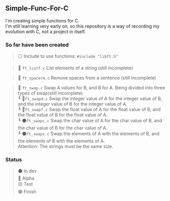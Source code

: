 ## Simple-Func-For-C

I'm creating simple functions for C. <br />
I'm still learning very early on, so this repository is a way of recording my evolution with C, not a project in itself.

### So far have been created
> ⚪ Include to use functions: ```#include "libft.h"``` <br />

> 🔴 ```ft_listf.c``` List elements of a string (still incomplete) <br />

> 🔴 ```ft_spacerm.c``` Remove spaces from a sentence (still incomplete) <br />

> 🔴 ```ft_swap.c``` Swap A values for B, and B for A. Being divided into three types of swap(still incomplete) <br />
>┖ 🔴```ft_swapd.c``` Swap the integer value of A for the integer value of B, and the integer value of B for the integer value of A.<br />
>┖ 🔴```ft_swapf.c``` Swap the float value of A for the float value of B, and the float value of B for the float value of A.<br />
>┖ ⚫```ft_swapc.c``` Swap the char value of A for the char value of B, and the char value of B for the char value of A.<br />
>┖ ⚫```ft_swaps.c``` Swap the elements of A with the elements of B, and the elements of B with the elements of A.<br />
>Attention: The strings must be the same size. <br />
### Status
>⚫ In dev <br />
>🔴 Alpha <br />
>🟡 Test <br />
>🟢 Finish <br />
